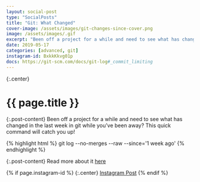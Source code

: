 ```yaml
---
layout: social-post
type: "SocialPosts"
title: "Git: What Changed"
cover-image: /assets/images/git-changes-since-cover.png
image: /assets/images/.gif
excerpt: "Been off a project for a while and need to see what has changed in the last week in git while you’ve been away?"
date: 2019-05-17
categories: [advanced, git]
instagram-id: BxkkKkvg01p
docs: https://git-scm.com/docs/git-log#_commit_limiting
---
```

{:.center}
# {{ page.title }}

{:.post-content}
Been off a project for a while and need to see what has changed in the last week 
in git while you’ve been away? This quick command will catch you up! 

{% highlight html %}
git log --no-merges --raw --since='1 week ago'
{% endhighlight %}


{:.post-content}
Read more about it <a href="{{page.docs}}" target="_blank">here</a>

{% if page.instagram-id %}
{:.center}
<a class="insta-link" href="https://www.instagram.com/p/{{page.instagram-id}}" target="_blank">Instagram Post</a>
{% endif %}
